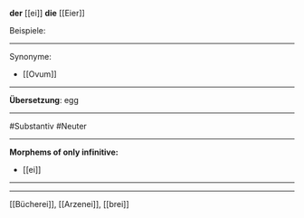 **der** [[ei]]
**die** [[Eier]]

Beispiele:

---

Synonyme:
- [[Ovum]]

---
**Übersetzung**: egg

---

#Substantiv
#Neuter

---

**Morphems of only infinitive:**
- [[ei]]

---

---

[[Bücherei]], [[Arzenei]], [[brei]]